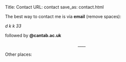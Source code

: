 Title: Contact
URL: contact
save_as: contact.html

<center>
<i class="fas fa-mail-bulk"></i>
</center>

The best way to contact me is via **email** (remove spaces):

*d*
*k*
*k*
*33*

followed by **@cantab.ac.uk**

<center>
____
</center>

Other places:

<center>
<a href="https://github.com/dokato"><i class="fab fa-github fa-2x"></i></a>
<a href="https://twitter.com/dokatox"><i class="fab fa-twitter-square fa-2x"></i></a>
<a href="https://www.linkedin.com/in/dkrzem"><i class="fab fa-linkedin fa-2x"></i></a>

</center>